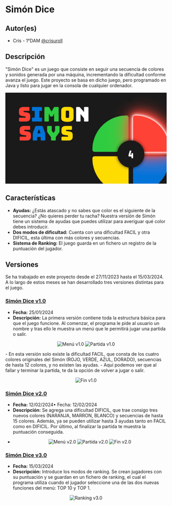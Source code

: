 # Simón Dice

## Autor(es)

- Cris - 1°DAM [@crisuroll](https://www.github.com/crisuroll)

## Descripción
"Simón Dice" es un juego que consiste en seguir una secuencia de colores y sonidos generada por una máquina, incrementando la dificultad conforme avanza el juego. Este proyecto se basa en dicho juego, pero programado en Java y listo para jugar en la consola de cualquier ordenador.

<p align="center">
  <img src="https://github.com/crisuroll/SimonDice_Cris/blob/main/pics/SimonSays.jpg" alt="Simón Dice">
</p>

## Características

- **Ayudas:** ¿Estás atascado y no sabes que color es el siguiente de la secuencia? ¿No quieres perder tu racha? Nuestra versión de Simón tiene un sistema de ayudas que puedes utilizar para averiguar qué color debes introducir.
- **Dos modos de dificultad:** Cuenta con una dificultad FACIL y otra DIFICIL, esta última con más colores y secuencias.
- **Sistema de Ranking:** El juego guarda en un fichero un registro de la puntuación del jugador.

## Versiones

Se ha trabajado en este proyecto desde el 27/11/2023 hasta el 15/03/2024. A lo largo de estos meses se han desarrollado tres versiones distintas para el juego.

### [Simón Dice v1.0](https://github.com/crisuroll/SimonDice_Cris/tree/main/Simon_Dice_v1)
- **Fecha:** 25/01/2024
- **Descripción:** La primera versión contiene toda la estructura básica para que el juego funcione. Al comenzar, el programa le pide al usuario un nombre y tras ello le muestra un menú que le permitirá jugar una partida o salir.
<p align="center">
  <img src="https://github.com/crisuroll/SimonDice_Cris/blob/main/pics/1.jpg" alt="Menú v1.0">
  <img src="https://github.com/crisuroll/SimonDice_Cris/blob/main/pics/2.jpg" alt="Partida v1.0">
</p>
- En esta versión solo existe la dificultad FACIL, que consta de los cuatro colores originales del Simón (ROJO, VERDE, AZUL, DORADO), secuencias de hasta 12 colores, y no existen las ayudas.
- Aquí podemos ver que al fallar y terminar la partida, te da la opción de volver a jugar o salir.
<p align="center">
  <img src="https://github.com/crisuroll/SimonDice_Cris/blob/main/pics/3.jpg" alt="Fin v1.0">
</p>

### [Simón Dice v2.0](https://github.com/crisuroll/SimonDice_Cris/tree/main/Simon_Dice_v2)
- **Fecha:** 12/02/2024•	Fecha: 12/02/2024
- **Descripción:** Se agrega una dificultad DIFICIL, que trae consigo tres nuevos colores (NARANJA, MARRON, BLANCO) y secuencias de hasta 15 colores. Además, ya se pueden utilizar hasta 3 ayudas tanto en FACIL como en DIFICIL. Por último, al finalizar la partida te muestra la puntuación conseguida.
- <p align="center">
  <img src="https://github.com/crisuroll/SimonDice_Cris/blob/main/pics/4.jpg" alt="Menú v2.0">
  <img src="https://github.com/crisuroll/SimonDice_Cris/blob/main/pics/5.jpg" alt="Partida v2.0">
  <img src="https://github.com/crisuroll/SimonDice_Cris/blob/main/pics/6.jpg" alt="Fin v2.0">
</p>

### [Simón Dice v3.0](https://github.com/crisuroll/SimonDice_Cris/tree/main/Simon_Dice_v3)
- **Fecha:** 15/03/2024
- **Descripción:** Introduce los modos de ranking. Se crean jugadores con su puntuación y se guardan en un fichero de ranking, el cual el programa utiliza cuando el jugador seleccione una de las dos nuevas funciones del menú: TOP 10 y TOP 1.
<p align="center">
  <img src="https://github.com/crisuroll/SimonDice_Cris/blob/main/pics/7.jpg" alt="Ranking v3.0">
</p>
